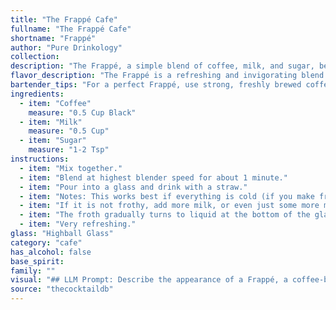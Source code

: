```yaml
---
title: "The Frappé Cafe"
fullname: "The Frappé Cafe"
shortname: "Frappé"
author: "Pure Drinkology"
collection:
description: "The Frappé, a simple blend of coffee, milk, and sugar, belongs to the Coffee Cocktail family. Originating in Greece in the early 20th century, it's a refreshing, iced beverage popularized by the Nescafé brand,  providing a delightful jolt of caffeine. "
flavor_description: "The Frappé is a refreshing and invigorating blend of coffee, milk, and sugar. The coffee provides a rich, robust flavor with hints of bitterness, while the milk adds a creamy smoothness and balances the intensity. The sugar contributes a sweet, satisfying touch, complementing the coffee's natural sweetness. Overall, the Frappé offers a delightful combination of caffeine kick, creamy texture, and balanced sweetness. "
bartender_tips: "For a perfect Frappé, use strong, freshly brewed coffee. Don't skimp on the sugar!  A good ratio is 1:1 coffee to milk, but adjust to your liking. Blend until frothy and smooth, but watch out for ice crystals.  A good tip: Use a blender with a tamper to ensure everything's crushed evenly.  Chill your glasses beforehand for a refreshing treat. "
ingredients:
  - item: "Coffee"
    measure: "0.5 Cup Black"
  - item: "Milk"
    measure: "0.5 Cup"
  - item: "Sugar"
    measure: "1-2 Tsp"
instructions:
  - item: "Mix together."
  - item: "Blend at highest blender speed for about 1 minute."
  - item: "Pour into a glass and drink with a straw."
  - item: "Notes: This works best if everything is cold (if you make fresh coffee, mix it with the milk and let it sit in the fridge for 1/2 hour."
  - item: "If it is not frothy, add more milk, or even just some more milk powder."
  - item: "The froth gradually turns to liquid at the bottom of the glass, so you will find that you can sit and drink this for about 1/2 hour, with more iced coffee continually appearing at the bottom."
  - item: "Very refreshing."
glass: "Highball Glass"
category: "cafe"
has_alcohol: false
base_spirit:
family: ""
visual: "## LLM Prompt: Describe the appearance of a Frappé, a coffee-based beverage made with coffee, milk, and sugar. Consider its color, texture, and any visual details that might be present. Focus on creating a vivid image for the reader, highlighting the drink's unique characteristics.  "
source: "thecocktaildb"
---
```



